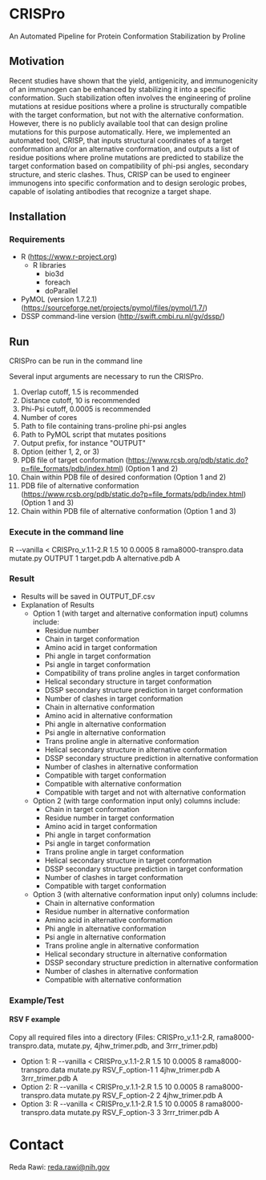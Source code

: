 # CRISPro
An Automated Pipeline for Protein Conformation Stabilization by Proline

## Motivation
Recent studies have shown that the yield, antigenicity, and immunogenicity of an immunogen can be enhanced by stabilizing it into a specific conformation. Such stabilization often involves the engineering of proline mutations at residue positions where a proline is structurally compatible with the target conformation, but not with the alternative conformation. However, there is no publicly available tool that can design proline mutations for this purpose automatically. Here, we implemented an automated tool, CRISP, that inputs structural coordinates of a target conformation and/or an alternative conformation, and outputs a list of residue positions where proline mutations are predicted to stabilize the target conformation based on compatibility of phi-psi angles, secondary structure, and steric clashes. Thus, CRISP can be used to engineer immunogens into specific conformation and to design serologic probes, capable of isolating antibodies that recognize a target shape.

## Installation

### Requirements
- R (https://www.r-project.org)
  - R libraries
    - bio3d
    - foreach
    - doParallel
- PyMOL (version 1.7.2.1) (https://sourceforge.net/projects/pymol/files/pymol/1.7/)
- DSSP command-line version (http://swift.cmbi.ru.nl/gv/dssp/)

## Run 
CRISPro can be run in the command line

Several input arguments are necessary to run the CRISPro.
  1.  Overlap cutoff, 1.5 is recommended
  2.  Distance cutoff, 10 is recommended
  3.  Phi-Psi cutoff, 0.0005 is recommended
  4.  Number of cores
  5.  Path to file containing trans-proline phi-psi angles
  6.  Path to PyMOL script that mutates positions
  7.  Output prefix, for instance "OUTPUT"
  8.  Option (either 1, 2, or 3)
  9.  PDB file of target conformation (https://www.rcsb.org/pdb/static.do?p=file_formats/pdb/index.html) (Option 1 and 2)
  10. Chain within PDB file of desired conformation (Option 1 and 2)
  11. PDB file of alternative conformation (https://www.rcsb.org/pdb/static.do?p=file_formats/pdb/index.html) (Option 1 and 3)
  12. Chain within PDB file of alternative conformation (Option 1 and 3)


### Execute in the command line
R --vanilla < CRISPro_v.1.1-2.R 1.5 10 0.0005 8 rama8000-transpro.data mutate.py OUTPUT 1 target.pdb A alternative.pdb A


### Result
- Results will be saved in OUTPUT_DF.csv
- Explanation of Results
  - Option 1 (with target and alternative conformation input) columns include:
    - Residue number
    - Chain in target conformation
    - Amino acid in target conformation
    - Phi angle in target conformation
    - Psi angle in target conformation
    - Compatibility of trans proline angles in target conformation
    - Helical secondary structure in target conformation
    - DSSP secondary structure prediction in target conformation
    - Number of clashes in target conformation
    - Chain in alternative conformation
    - Amino acid in alternative conformation
    - Phi angle in alternative conformation
    - Psi angle in alternative conformation
    - Trans proline angle in alternative conformation
    - Helical secondary structure in alternative conformation
    - DSSP secondary structure prediction in alternative conformation
    - Number of clashes in alternative conformation
    - Compatible with target conformation
    - Compatible with alternative conformation
    - Compatible with target and not with alternative conformation
  - Option 2 (with targe conformation input only) columns include:
    - Chain in target conformation
    - Residue number in target conformation
    - Amino acid in target conformation
    - Phi angle in target conformation
    - Psi angle in target conformation
    - Trans proline angle in target conformation
    - Helical secondary structure in target conformation
    - DSSP secondary structure prediction in target conformation
    - Number of clashes in target conformation
    - Compatible with target conformation
  - Option 3 (with alternative conformation input only) columns include: 
    - Chain in alternative conformation
    - Residue number in alternative conformation
    - Amino acid in alternative conformation
    - Phi angle in alternative conformation
    - Psi angle in alternative conformation
    - Trans proline angle in alternative conformation
    - Helical secondary structure in alternative conformation
    - DSSP secondary structure prediction in alternative conformation
    - Number of clashes in alternative conformation
    - Compatible with alternative conformation


### Example/Test

#### RSV F example
Copy all required files into a directory (Files: CRISPro_v.1.1-2.R, rama8000-transpro.data, mutate.py, 4jhw_trimer.pdb, and 3rrr_trimer.pdb)

- Option 1: R --vanilla < CRISPro_v.1.1-2.R 1.5 10 0.0005 8 rama8000-transpro.data mutate.py RSV_F_option-1 1 4jhw_trimer.pdb A 3rrr_trimer.pdb A
- Option 2: R --vanilla < CRISPro_v.1.1-2.R 1.5 10 0.0005 8 rama8000-transpro.data mutate.py RSV_F_option-2 2 4jhw_trimer.pdb A 
- Option 3: R --vanilla < CRISPro_v.1.1-2.R 1.5 10 0.0005 8 rama8000-transpro.data mutate.py RSV_F_option-3 3 3rrr_trimer.pdb A

# Contact
Reda Rawi: reda.rawi@nih.gov
